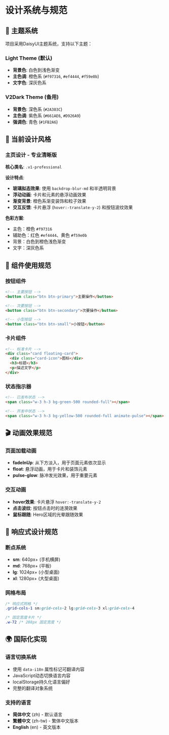 # 设计系统与规范

## 🎨 主题系统

项目采用DaisyUI主题系统，支持以下主题：

### Light Theme (默认)
- **背景色**: 白色到浅色渐变
- **主色调**: 橙色系 (`#f97316`, `#ef4444`, `#f59e0b`)
- **文字色**: 深灰色系

### V2Dark Theme (备用)
- **背景色**: 深色系 (`#2A303C`)
- **主色调**: 紫色系 (`#661AE6`, `#D926A9`)
- **强调色**: 青色 (`#1FB2A6`)

## 🎯 当前设计风格

### 主页设计 - 专业清晰版
**核心类名**: `.v1-professional`

**设计特点**:
- **玻璃拟态效果**: 使用 `backdrop-blur-md` 和半透明背景
- **浮动动画**: 卡片和元素的悬浮动画效果
- **渐变背景**: 橙色系渐变装饰和粒子效果
- **交互反馈**: 卡片悬浮 (`hover:-translate-y-2`) 和按钮波纹效果

**色彩方案**:
- 主色：橙色 `#f97316`
- 辅助色：红色 `#ef4444`、黄色 `#f59e0b`
- 背景：白色到橙色浅色渐变
- 文字：深灰色系

## 🧩 组件使用规范

### 按钮组件
```html
<!-- 主要按钮 -->
<button class="btn btn-primary">主要操作</button>

<!-- 次要按钮 -->
<button class="btn btn-secondary">次要操作</button>

<!-- 小型按钮 -->
<button class="btn btn-small">小按钮</button>
```

### 卡片组件
```html
<!-- 标准卡片 -->
<div class="card floating-card">
  <div class="card-icon">图标</div>
  <h3>标题</h3>
  <p>描述文字</p>
</div>
```

### 状态指示器
```html
<!-- 已发布状态 -->
<span class="w-3 h-3 bg-green-500 rounded-full"></span>

<!-- 开发中状态 -->
<span class="w-3 h-3 bg-yellow-500 rounded-full animate-pulse"></span>
```

## 🎬 动画效果规范

### 页面加载动画
- **fadeInUp**: 从下方淡入，用于页面元素依次显示
- **float**: 悬浮动画，用于卡片和装饰元素
- **pulse-glow**: 脉冲发光效果，用于重要元素

### 交互动画
- **hover效果**: 卡片悬浮 `hover:-translate-y-2`
- **点击波纹**: 按钮点击时的涟漪效果
- **鼠标跟随**: Hero区域的光晕跟随效果

## 📱 响应式设计规范

### 断点系统
- **sm**: 640px+ (手机横屏)
- **md**: 768px+ (平板)
- **lg**: 1024px+ (小型桌面)
- **xl**: 1280px+ (大型桌面)

### 网格布局
```css
/* 响应式网格 */
.grid-cols-1 sm:grid-cols-2 lg:grid-cols-3 xl:grid-cols-4

/* 固定宽度卡片 */
.w-72 /* 288px 固定宽度 */
```

## 🌍 国际化实现

### 语言切换系统
- 使用 `data-i18n` 属性标记可翻译内容
- JavaScript动态切换语言内容
- localStorage持久化语言偏好
- 完整的翻译对象系统

### 支持的语言
- **简体中文** (zh) - 默认语言
- **繁體中文** (zh-tw) - 繁体中文版本
- **English** (en) - 英文版本